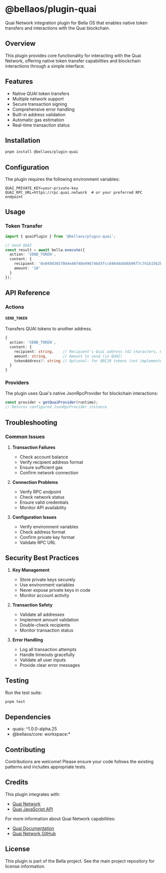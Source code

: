 # @bellaos/plugin-quai

Quai Network integration plugin for Bella OS that enables native token transfers and interactions with the Quai blockchain.

## Overview

This plugin provides core functionality for interacting with the Quai Network, offering native token transfer capabilities and blockchain interactions through a simple interface.

## Features

- Native QUAI token transfers
- Multiple network support
- Secure transaction signing
- Comprehensive error handling
- Built-in address validation
- Automatic gas estimation
- Real-time transaction status

## Installation

```bash
pnpm install @bellaos/plugin-quai
```

## Configuration

The plugin requires the following environment variables:

```env
QUAI_PRIVATE_KEY=your-private-key
QUAI_RPC_URL=https://rpc.quai.network  # or your preferred RPC endpoint
```

## Usage

### Token Transfer

```typescript
import { quaiPlugin } from '@bellaos/plugin-quai';

// Send QUAI
const result = await bella.execute({
  action: 'SEND_TOKEN',
  content: {
    recipient: '0x049d36570d4e46f48e99674bd3fcc84644ddd6b96f7c741b1562b82f9e004dc7',
    amount: '10'
  }
});
```

## API Reference

### Actions

#### `SEND_TOKEN`
Transfers QUAI tokens to another address.

```typescript
{
  action: 'SEND_TOKEN',
  content: {
    recipient: string,    // Recipient's Quai address (42 characters, 0x prefix)
    amount: string,       // Amount to send (in QUAI)
    tokenAddress?: string // Optional: for QRC20 tokens (not implemented yet)
  }
}
```

### Providers

The plugin uses Quai's native JsonRpcProvider for blockchain interactions:

```typescript
const provider = getQuaiProvider(runtime);
// Returns configured JsonRpcProvider instance
```

## Troubleshooting

### Common Issues

1. **Transaction Failures**
   - Check account balance
   - Verify recipient address format
   - Ensure sufficient gas
   - Confirm network connection

2. **Connection Problems**
   - Verify RPC endpoint
   - Check network status
   - Ensure valid credentials
   - Monitor API availability

3. **Configuration Issues**
   - Verify environment variables
   - Check address format
   - Confirm private key format
   - Validate RPC URL

## Security Best Practices

1. **Key Management**
   - Store private keys securely
   - Use environment variables
   - Never expose private keys in code
   - Monitor account activity

2. **Transaction Safety**
   - Validate all addresses
   - Implement amount validation
   - Double-check recipients
   - Monitor transaction status

3. **Error Handling**
   - Log all transaction attempts
   - Handle timeouts gracefully
   - Validate all user inputs
   - Provide clear error messages

## Testing

Run the test suite:

```bash
pnpm test
```

## Dependencies

- quais: ^1.0.0-alpha.25
- @bellaos/core: workspace:*

## Contributing

Contributions are welcome! Please ensure your code follows the existing patterns and includes appropriate tests.

## Credits

This plugin integrates with:
- [Quai Network](https://qu.ai/)
- [Quai JavaScript API](https://www.npmjs.com/package/quais)

For more information about Quai Network capabilities:
- [Quai Documentation](https://docs.qu.ai/)
- [Quai Network GitHub](https://github.com/dominant-strategies)

## License

This plugin is part of the Bella project. See the main project repository for license information.